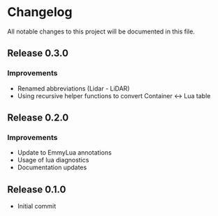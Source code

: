 # Changelog
All notable changes to this project will be documented in this file.

## Release 0.3.0

### Improvements
- Renamed abbreviations (Lidar - LiDAR)
- Using recursive helper functions to convert Container <-> Lua table

## Release 0.2.0

### Improvements
- Update to EmmyLua annotations
- Usage of lua diagnostics
- Documentation updates

## Release 0.1.0
- Initial commit